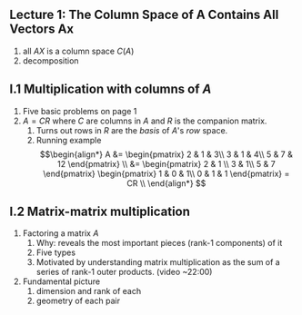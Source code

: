 ## Lecture 1: The Column Space of A Contains All Vectors Ax
1. all $AX$ is a column space $C(A)$ 
2. decomposition


## I.1 Multiplication with columns of $A$
1. Five basic problems on page 1 
2. $A = C R$ where  $C$ are columns in $A$ and $R$ is the companion matrix. 
	1. Turns out rows in $R$ are the *basis* of $A$'s *row* space.
	2. Running example	
	$$\begin{align*}
	A &= \begin{pmatrix} 2 & 1 & 3\\ 3 & 1 & 4\\ 5 & 7 & 12 \end{pmatrix} \\
	&= \begin{pmatrix} 2 & 1 \\ 3 & 1\\ 5 & 7 \end{pmatrix}
	 \begin{pmatrix} 1 & 0 & 1\\ 0 & 1 & 1 \end{pmatrix}	= CR \\
	\end{align*}
	$$
## I.2 Matrix-matrix multiplication
1. Factoring a matrix $A$
	1. Why: reveals the most important pieces (rank-1 components) of it
	2. Five types
	3. Motivated by understanding matrix multiplication as the sum of a series of rank-1 outer products. (video ~22:00)
3. Fundamental picture
	1. dimension and rank of each
	2. geometry of each pair
